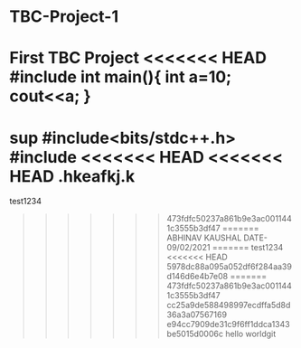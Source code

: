 # TBC-Project-1
First TBC Project
<<<<<<< HEAD
#include<iostream>
int main(){
    int a=10;
    cout<<a;
}
=======
sup
#include<bits/stdc++.h>
#include<TBC>
<<<<<<< HEAD
<<<<<<< HEAD
.hkeafkj.k
=======
test1234
>>>>>>> 473fdfc50237a861b9e3ac0011441c3555b3df47
=======
ABHINAV KAUSHAL
DATE-09/02/2021
=======
test1234
<<<<<<< HEAD
>>>>>>> 5978dc88a095a052df6f284aa39d146d6e4b7e08
=======
>>>>>>> 473fdfc50237a861b9e3ac0011441c3555b3df47
>>>>>>> cc25a9de588498997ecdffa5d8d36a3a07567169
>>>>>>> e94cc7909de31c9f6ff1ddca1343be5015d0006c
hello worldgit 